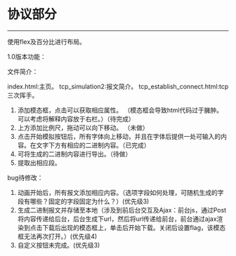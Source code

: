 # 协议部分

---

使用flex及百分比进行布局。

1.0版本功能：

文件简介：

index.html:主页。
tcp_simulation2:报文简介。
tcp_establish_connect.html:tcp三次挥手。

1. 添加模态框，点击可以获取相应属性。 （模态框会导致html代码过于臃肿。可以考虑将解释内容放于右栏。）（待完成）
2. 上方添加比例尺，拖动可以向下移动。 （未做）
3. 点击开始模拟按钮后，所有字体向上移动，并且在字体后提供一处可输入的内容。在文字下方有相应的二进制内容。（已完成）
4. 可将生成的二进制内容进行导出。（待做）
5. 提取出相应段。

bug待修改：

1. 动画开始后，所有报文添加相应内容。（选项字段如何处理，可随机生成的字段有哪些？固定的字段固定为什么？）(优先级3)
2. 生成二进制报文并存储至本地（涉及到前后台交互及Ajax：前台js，通过Post将内容传递给后台，后台生成下url，然后将url传递给前台，前台通过ajax渲染到点击下载后出现的模态框上，单击后开始下载。关闭后设置flag，该模态框无法再次打开。）(优先级4)
3. 自定义按钮未完成。(优先级3)